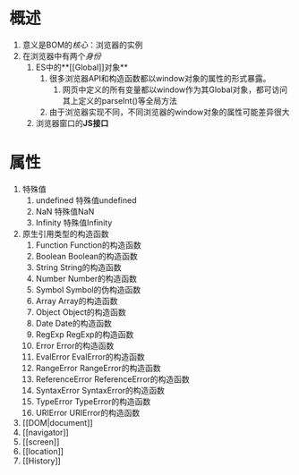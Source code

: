 # 概述
1. 意义是BOM的*核心*：浏览器的实例
2. 在浏览器中有两个*身份*
	1. ES中的**[[Global]]对象** 
		1. 很多浏览器API和构造函数都以window对象的属性的形式暴露。
			1. 网页中定义的所有变量都以window作为其Global对象，都可访问其上定义的parseInt()等全局方法
		2. 由于浏览器实现不同，不同浏览器的window对象的属性可能差异很大
	2. 浏览器窗口的**JS接口** 
# 属性
1. 特殊值
	1. undefined	特殊值undefined
	2. NaN	特殊值NaN
	3. Infinity	特殊值Infinity
2. 原生引用类型的构造函数
	1. Function	Function的构造函数
	2. Boolean	Boolean的构造函数
	3. String	String的构造函数
	4. Number	Number的构造函数
	5. Symbol	Symbol的伪构造函数
	6. Array	Array的构造函数
	7. Object	Object的构造函数
	8. Date	Date的构造函数
	9. RegExp	RegExp的构造函数
	10. Error	Error的构造函数
	11. EvalError	EvalError的构造函数
	12. RangeError	RangeError的构造函数
	13. ReferenceError	ReferenceError的构造函数
	14. SyntaxError	SyntaxError的构造函数
	15. TypeError	TypeError的构造函数
	16. URIError	URIError的构造函数
3. [[DOM|document]] 
4. [[navigator]] 
6. [[screen]] 
5. [[location]] 
7. [[History]] 

